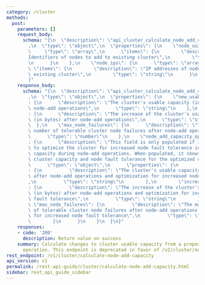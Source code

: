 ```yaml
---
category: /cluster
methods:
  post:
    parameters: []
    request_body:
      schema: "{\n  \"description\": \"api_cluster_calculate_node_add_capacity_request\"\
        ,\n  \"type\": \"object\",\n  \"properties\": {\n    \"node_uuids\": {\n \
        \     \"type\": \"array\",\n      \"items\": {\n        \"description\": \"\
        Identifiers of nodes to add to existing cluster\",\n        \"type\": \"string\"\
        \n      }\n    },\n    \"node_ips\": {\n      \"type\": \"array\",\n     \
        \ \"items\": {\n        \"description\": \"IP addresses of nodes to add to\
        \ existing cluster\",\n        \"type\": \"string\"\n      }\n    }\n  }\n\
        }"
    response_body:
      schema: "{\n  \"description\": \"api_cluster_calculate_node_add_capacity_response\"\
        ,\n  \"type\": \"object\",\n  \"properties\": {\n    \"new_usable_capacity_in_bytes\"\
        : {\n      \"description\": \"The cluster's usable capacity (in bytes) after\
        \ node-add operations\",\n      \"type\": \"string\"\n    },\n    \"increase_from_current_usable_capacity_in_bytes\"\
        : {\n      \"description\": \"The increase of the cluster's usable capacity\
        \ (in bytes) after node-add operations\",\n      \"type\": \"string\"\n  \
        \  },\n    \"max_node_failures\": {\n      \"description\": \"The maximum\
        \ number of tolerable cluster node failures after node-add operations\",\n\
        \      \"type\": \"number\"\n    },\n    \"node_add_capacity_optimized_for_fault_tolerance\"\
        : {\n      \"description\": \"This field is only populated if it is possible\
        \ to optimize the cluster for increased node fault tolerance instead of usable\
        \ capacity during node-add operations. When populated, it shows the usable\
        \ cluster capacity and node fault tolerance for the optimized cluster.\",\n\
        \      \"type\": \"object\",\n      \"properties\": {\n        \"new_usable_capacity_in_bytes\"\
        : {\n          \"description\": \"The cluster's usable capacity (in bytes)\
        \ after node-add operations and optimization for increased node fault tolerance\"\
        ,\n          \"type\": \"string\"\n        },\n        \"increase_from_current_usable_capacity_in_bytes\"\
        : {\n          \"description\": \"The increase of the cluster's usable capacity\
        \ (in bytes) after node-add operations and optimization for increased node\
        \ fault tolerance\",\n          \"type\": \"string\"\n        },\n       \
        \ \"max_node_failures\": {\n          \"description\": \"The maximum number\
        \ of tolerable cluster node failures after node-add operations and optimization\
        \ for increased node fault tolerance\",\n          \"type\": \"number\"\n\
        \        }\n      }\n    }\n  }\n}"
    responses:
    - code: '200'
      description: Return value on success
    summary: Calculate changes to cluster usable capacity from a proposed node-add
      operation. This endpoint is deprecated in favor of /v2/cluster/nodes/dry-run.
rest_endpoint: /v1/cluster/calculate-node-add-capacity
api_version: v1
permalink: /rest-api-guide/cluster/calculate-node-add-capacity.html
sidebar: rest_api_guide_sidebar
---
```

